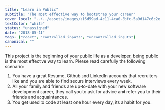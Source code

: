 ```yaml
---
title: "Learn in Public"
subtitle: "The most effective way to bootstrap your career"
cover_local: "../../assets/images/e16d59ad-4c11-4ca0-8bfc-5a9d147c6c2e.jpeg"
textColor: "white"
status: "unassigned"
date: "2018-05-11"
tags: ["react", "controlled inputs", "uncontrolled inputs"]
canonical: ""
---
```


This project is the beginning of your public life as a developer, being public is the most effective way to learn. Please read carefully the following scenario: 

1. You have a great Resume, Github and LinkedIn accounts that recruiters like and you are able to find secure interviews every week.
2. All your family and friends are up-to-date with your new software development career, they call you to ask for advice and refer you to their friends and acquaintances.
3. You get used to code at least one hour every day, its a habit for you.
